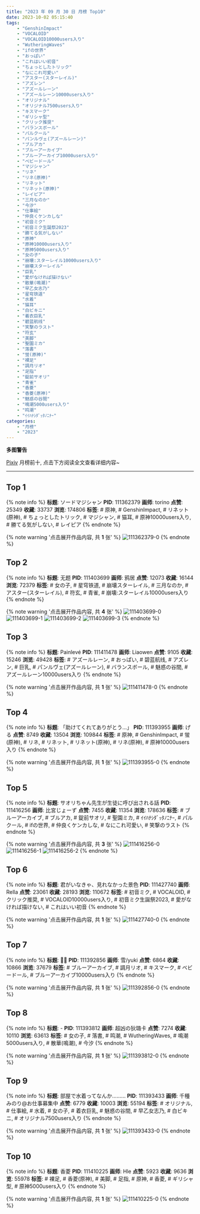 ```yaml
---
title: "2023 年 09 月 30 日 月榜 Top10"
date: 2023-10-02 05:15:40
tags:
    - "GenshinImpact"
    - "VOCALOID"
    - "VOCALOID10000users入り"
    - "WutheringWaves"
    - "ifの世界"
    - "おっぱい"
    - "これはいい初音"
    - "ちょっとしたトリック"
    - "なにこれ可愛い"
    - "アスター(スターレイル)"
    - "アズレン"
    - "アズールレーン"
    - "アズールレーン10000users入り"
    - "オリジナル"
    - "オリジナル7500users入り"
    - "キスマーク"
    - "ギリシャ型"
    - "クリック推奨"
    - "バランスボール"
    - "パルクール"
    - "パンルヴェ(アズールレーン)"
    - "ブルアカ"
    - "ブルーアーカイブ"
    - "ブルーアーカイブ10000users入り"
    - "ベビードール"
    - "マジシャン"
    - "リネ"
    - "リネ(原神)"
    - "リネット"
    - "リネット(原神)"
    - "レイピア"
    - "三月なのか"
    - "今汐"
    - "仕事絵"
    - "仲良くケンカしな"
    - "初音ミク"
    - "初音ミク生誕祭2023"
    - "勝てる気がしない"
    - "原神"
    - "原神10000users入り"
    - "原神5000users入り"
    - "女の子"
    - "崩壊:スターレイル10000users入り"
    - "崩壊スターレイル"
    - "巨乳"
    - "愛がなければ描けない"
    - "散華(鳴潮)"
    - "早乙女志乃"
    - "星穹铁道"
    - "水着"
    - "猫耳"
    - "白ビキニ"
    - "着衣巨乳"
    - "碧蓝航线"
    - "笑撃のラスト"
    - "符玄"
    - "美脚"
    - "聖園ミカ"
    - "落書"
    - "蛍(原神)"
    - "裸足"
    - "調月リオ"
    - "足指"
    - "錠前サオリ"
    - "青雀"
    - "香菱"
    - "香菱(原神)"
    - "魅惑の谷間"
    - "鳴潮5000users入り"
    - "鸣潮"
    - "ｲｲﾊﾅｼﾀﾞｯﾀﾉﾆﾅｰ"
categories:
    - "月榜"
    - "2023"
---
```


<i class="fa fa-triangle-exclamation"></i>**多图警告**<i class="fa fa-triangle-exclamation"></i>

[Pixiv](https://www.pixiv.net/) 月榜前十, 点击下方阅读全文查看详细内容~

<!-- more -->

---

## Top 1

{% note info %}
**标题**: ソードマジシャン
**PID**: 111362379 **画师**: torino
**点赞**: 25349 **收藏**: 33737 **浏览**: 174806
**标签**: # 原神, # GenshinImpact, # リネット(原神), # ちょっとしたトリック, # マジシャン, # 猫耳, # 原神10000users入り, # 勝てる気がしない, # レイピア
{% endnote %}

{% note warning '点击展开作品内容, 共 **1** 张' %}
![111362379-0](https://i.pixiv.re/img-original/img/2023/09/02/01/46/43/111362379_p0.jpg)
{% endnote %}

## Top 2

{% note info %}
**标题**: 无题
**PID**: 111403699 **画师**: 鸦居
**点赞**: 12073 **收藏**: 16144 **浏览**: 72379
**标签**: # 女の子, # 星穹铁道, # 崩壊スターレイル, # 三月なのか, # アスター(スターレイル), # 符玄, # 青雀, # 崩壊:スターレイル10000users入り
{% endnote %}

{% note warning '点击展开作品内容, 共 **4** 张' %}
![111403699-0](https://i.pixiv.re/img-original/img/2023/09/03/10/35/49/111403699_p0.jpg)
![111403699-1](https://i.pixiv.re/img-original/img/2023/09/03/10/35/49/111403699_p1.jpg)
![111403699-2](https://i.pixiv.re/img-original/img/2023/09/03/10/35/49/111403699_p2.jpg)
![111403699-3](https://i.pixiv.re/img-original/img/2023/09/03/10/35/49/111403699_p3.jpg)
{% endnote %}

## Top 3

{% note info %}
**标题**: Painlevé
**PID**: 111411478 **画师**: Liaowen
**点赞**: 9105 **收藏**: 15246 **浏览**: 49428
**标签**: # アズールレーン, # おっぱい, # 碧蓝航线, # アズレン, # 巨乳, # パンルヴェ(アズールレーン), # バランスボール, # 魅惑の谷間, # アズールレーン10000users入り
{% endnote %}

{% note warning '点击展开作品内容, 共 **1** 张' %}
![111411478-0](https://i.pixiv.re/img-original/img/2023/09/03/16/38/02/111411478_p0.png)
{% endnote %}

## Top 4

{% note info %}
**标题**: 「助けてくれてありがとう...」
**PID**: 111393955 **画师**: げる
**点赞**: 8749 **收藏**: 13504 **浏览**: 109844
**标签**: # 原神, # GenshinImpact, # 蛍(原神), # リネ, # リネット, # リネット(原神), # リネ(原神), # 原神10000users入り
{% endnote %}

{% note warning '点击展开作品内容, 共 **1** 张' %}
![111393955-0](https://i.pixiv.re/img-original/img/2023/09/03/00/23/32/111393955_p0.png)
{% endnote %}

## Top 5

{% note info %}
**标题**: サオリちゃん先生が生徒に呼び出される話
**PID**: 111416256 **画师**: 比宮じょーず
**点赞**: 7455 **收藏**: 11354 **浏览**: 178636
**标签**: # ブルーアーカイブ, # ブルアカ, # 錠前サオリ, # 聖園ミカ, # ｲｲﾊﾅｼﾀﾞｯﾀﾉﾆﾅｰ, # パルクール, # ifの世界, # 仲良くケンカしな, # なにこれ可愛い, # 笑撃のラスト
{% endnote %}

{% note warning '点击展开作品内容, 共 **3** 张' %}
![111416256-0](https://i.pixiv.re/img-original/img/2023/09/03/19/26/11/111416256_p0.png)
![111416256-1](https://i.pixiv.re/img-original/img/2023/09/03/19/26/11/111416256_p1.png)
![111416256-2](https://i.pixiv.re/img-original/img/2023/09/03/19/26/11/111416256_p2.png)
{% endnote %}

## Top 6

{% note info %}
**标题**: 君がいなきゃ、見れなかった景色
**PID**: 111427740 **画师**: Rella
**点赞**: 23061 **收藏**: 28193 **浏览**: 110672
**标签**: # 初音ミク, # VOCALOID, # クリック推奨, # VOCALOID10000users入り, # 初音ミク生誕祭2023, # 愛がなければ描けない, # これはいい初音
{% endnote %}

{% note warning '点击展开作品内容, 共 **1** 张' %}
![111427740-0](https://i.pixiv.re/img-original/img/2023/09/04/00/39/17/111427740_p0.png)
{% endnote %}

## Top 7

{% note info %}
**标题**: 💋💋
**PID**: 111392856 **画师**: 雪/yuki
**点赞**: 6864 **收藏**: 10866 **浏览**: 37679
**标签**: # ブルーアーカイブ, # 調月リオ, # キスマーク, # ベビードール, # ブルーアーカイブ10000users入り
{% endnote %}

{% note warning '点击展开作品内容, 共 **1** 张' %}
![111392856-0](https://i.pixiv.re/img-original/img/2023/09/03/00/00/33/111392856_p0.jpg)
{% endnote %}

## Top 8

{% note info %}
**标题**: -
**PID**: 111393812 **画师**: 超凶の狄璐卡
**点赞**: 7274 **收藏**: 10110 **浏览**: 63613
**标签**: # 女の子, # 落書, # 鸣潮, # WutheringWaves, # 鳴潮5000users入り, # 散華(鳴潮), # 今汐
{% endnote %}

{% note warning '点击展开作品内容, 共 **1** 张' %}
![111393812-0](https://i.pixiv.re/img-original/img/2023/09/03/00/18/35/111393812_p0.jpg)
{% endnote %}

## Top 9

{% note info %}
**标题**: 部屋で水着ってなんか………
**PID**: 111393433 **画师**: 千種みのり@お仕事募集中
**点赞**: 6779 **收藏**: 10003 **浏览**: 55194
**标签**: # オリジナル, # 仕事絵, # 水着, # 女の子, # 着衣巨乳, # 魅惑の谷間, # 早乙女志乃, # 白ビキニ, # オリジナル7500users入り
{% endnote %}

{% note warning '点击展开作品内容, 共 **1** 张' %}
![111393433-0](https://i.pixiv.re/img-original/img/2023/09/03/00/08/16/111393433_p0.jpg)
{% endnote %}

## Top 10

{% note info %}
**标题**: 香菱
**PID**: 111410225 **画师**: Hle
**点赞**: 5923 **收藏**: 9636 **浏览**: 55978
**标签**: # 裸足, # 香菱(原神), # 美脚, # 足指, # 原神, # 香菱, # ギリシャ型, # 原神5000users入り
{% endnote %}

{% note warning '点击展开作品内容, 共 **1** 张' %}
![111410225-0](https://i.pixiv.re/img-original/img/2023/09/03/15/44/14/111410225_p0.jpg)
{% endnote %}
